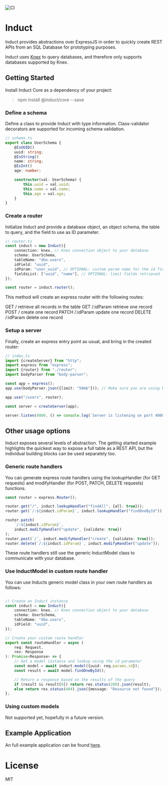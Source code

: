 ![CI](https://github.com/Yeseh/induct-core/workflows/CI/badge.svg?branch=master)

# Induct

Induct provides abstractions over ExpressJS in order to quickly create REST APIs from an SQL Database for prototyping purposes. 


Induct uses [Knex](https://knexjs.org/) to query databases, and therefore only supports databases supported by Knex.

## Getting Started

Install Induct Core as a dependency of your project:

> npm install @induct/core --save

### Define a schema

Define a class to provide Induct with type information. Class-validator decorators are supported for incoming schema validation.

```typescript
// schema.ts
export class UserSchema {
    @IsUUID()
    uuid: string;
    @IsString()
    name: string;
    @IsInt()
    age: number;

    constructor(val: UserSchema) {
        this.uuid = val.uuid;
        this.name = val.name;
        this.age = val.age;
    }
}
```

### Create a router

Initialize Induct and provide a database object, an object schema, the table to query, and the field to use as ID parameter.

```typescript
// router.ts
const induct = new Induct({
    connection: knex, // Knex connection object to your database
    schema: UserSchema,
    tableName: "dbo.users",
    idField: "uuid",
    idParam: "user_uuid", // OPTIONAL: custom param name for the id field
    fieldsList: ["uuid", "name"], // OPTIONAL: limit fields retrieved
});

const router = induct.router();
```

This method will create an express router with the following routes:

GET / retrieve all records in the table
GET /:idParam retrieve one record
POST / create one record
PATCH /:idParam update one record
DELETE /:idParam delete one record

### Setup a server

Finally, create an express entry point as usual, and bring in the created router:

```typescript
// index.ts
import {createServer} from "http";
import express from "express";
import {router} from "./router";
import bodyParser from "body-parser";

const app = express();
app.use(bodyParser.json({limit: "50mb"})); // Make sure you are using body parser!

app.use("/users", router);

const server = createServer(app);

server.listen(4000, () => console.log(`Server is listening on port 4000`));
```

## Other usage options

Induct exposes several levels of abstraction. The getting started example highlights the quickest way to expose a full table as a REST API, but the individual building blocks can be used separately too.

### Generic route handlers

You can generate express route handlers using the lookupHandler (for GET requests) and modifyHandler (for POST, PATCH, DELETE requests) functions.

```typescript
const router = express.Router();

router.get("/", induct.lookupHandler("findAll", {all: true}));
router.get(`/:${induct.idParam}`, induct.lookupHandler("findOneById"));

router.patch(
    `/:${induct.idParam}`,
    induct.modifyHandler("update", {validate: true})
);
router.post(`/`, induct.modifyHandler("create", {validate: true}));
router.delete(`/:${induct.idParam}`, induct.modifyHandler("update"));
```

These route handlers still use the generic InductModel class to communicate with your database.

### Use InductModel in custom route handler
You can use Inducts generic model class in your own route handlers as follows:

```typescript

// Create an Induct instance
const induct = new Induct({
    connection: knex, // Knex connection object to your database
    schema: UserSchema,
    tableName: "dbo.users",
    idField: "uuid",
});

// Create your custom route handler
export const routeHandler = async (
    req: Request,
    res: Response
): Promise<Response> => {
    // Get a model instance and lookup using the id parameter
    const model = await induct.model({uuid: req.params.id});
    const result = await model.findOneById();

    // Return a response based on the results of the query
    if (result && result[0]) return res.status(200).json(result);
    else return res.status(404).json({message: "Resource not found"});
};
```

### Using custom models

Not supported yet, hopefully in a future version.

## Example Application

An full example application can be found [here](https://github.com/Yeseh/induct-core-test).

# License

MIT
